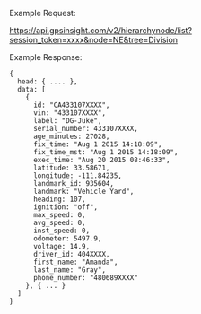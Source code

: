 Example Request:

https://api.gpsinsight.com/v2/hierarchynode/list?session_token=xxxx&node=NE&tree=Division

Example Response:

    {
      head: { .... },
      data: [
        {
          id: "CA433107XXXX",
          vin: "433107XXXX",
          label: "DG-Juke",
          serial_number: 433107XXXX,
          age_minutes: 27028,
          fix_time: "Aug 1 2015 14:18:09",
          fix_time_mst: "Aug 1 2015 14:18:09",
          exec_time: "Aug 20 2015 08:46:33",
          latitude: 33.58671,
          longitude: -111.84235,
          landmark_id: 935604,
          landmark: "Vehicle Yard",
          heading: 107,
          ignition: "off",
          max_speed: 0,
          avg_speed: 0,
          inst_speed: 0,
          odometer: 5497.9,
          voltage: 14.9,
          driver_id: 404XXXX,
          first_name: "Amanda",
          last_name: "Gray",
          phone_number: "480689XXXX"
        }, { ... }
      ]
    }

